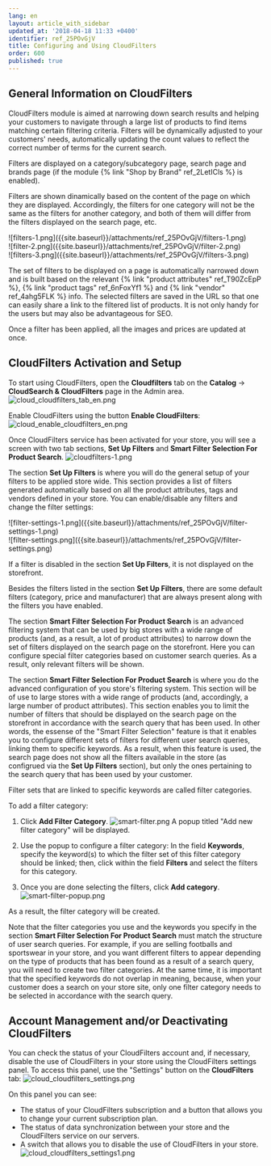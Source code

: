 ```yaml
---
lang: en
layout: article_with_sidebar
updated_at: '2018-04-18 11:33 +0400'
identifier: ref_25POvGjV
title: Configuring and Using CloudFilters
order: 600
published: true
---
```

## General Information on CloudFilters
CloudFilters module is aimed at narrowing down search results and helping your customers to navigate through a large list of products to find items matching certain filtering criteria. Filters will be dynamically adjusted to your customers' needs, automatically updating the count values to reflect the correct number of terms for the current search.

Filters are displayed on a category/subcategory page, search page and brands page (if the module {% link "Shop by Brand" ref_2LetICls %} is enabled). 

Filters are shown dinamically based on the content of the page on which they are displayed. Accordingly, the filters for one category will not be the same as the filters for another category, and both of them will differ from the filters displayed on the search page, etc. 

<div class="ui stackable three column grid">
  <div class="column" markdown="span">![filters-1.png]({{site.baseurl}}/attachments/ref_25POvGjV/filters-1.png)</div>
  <div class="column" markdown="span">![filter-2.png]({{site.baseurl}}/attachments/ref_25POvGjV/filter-2.png)</div>
  <div class="column" markdown="span">![filters-3.png]({{site.baseurl}}/attachments/ref_25POvGjV/filters-3.png)</div>
</div>

The set of filters to be displayed on a page is automatically narrowed down and is built based on the  relevant {% link "product attributes" ref_T90ZcEpP %}, {% link "product tags" ref_6nFoxYf1 %} and {% link "vendor" ref_4ahg5FLK %} info. The selected filters are saved in the URL so that one can easily share a link to the filtered list of products. It is not only handy for the users but may also be advantageous for SEO. 

Once a filter has been applied, all the images and prices are updated at once.

## CloudFilters Activation and Setup
To start using CloudFilters, open the **Cloudfilters** tab on the **Catalog** -> **CloudSearch & CloudFilters** page in the Admin area. 
![cloud_cloudfilters_tab_en.png]({{site.baseurl}}/attachments/ref_25POvGjV/cloud_cloudfilters_tab_en.png)

Enable CloudFilters using the button **Enable CloudFilters**:
![cloud_enable_cloudfilters_en.png]({{site.baseurl}}/attachments/ref_25POvGjV/cloud_enable_cloudfilters_en.png)

Once CloudFilters service has been activated for your store, you will see a screen with two tab sections, **Set Up Filters** and **Smart Filter Selection For Product Search**.
![cloudfilters-1.png]({{site.baseurl}}/attachments/ref_25POvGjV/cloudfilters-1.png)

The section **Set Up Filters** is where you will do the general setup of your filters to be applied store wide. This section provides a list of filters generated automatically based on all the product attributes, tags and vendors defined in your store. You can enable/disable any filters and change the filter settings:

<div class="ui stackable two column grid">
  <div class="column" markdown="span">![filter-settings-1.png]({{site.baseurl}}/attachments/ref_25POvGjV/filter-settings-1.png)</div>
  <div class="column" markdown="span">![filter-settings.png]({{site.baseurl}}/attachments/ref_25POvGjV/filter-settings.png)</div>
</div>

If a filter is disabled in the section **Set Up Filters**, it is not displayed on the storefront. 

Besides the filters listed in the section **Set Up Filters**, there are some default filters (category, price and manufacturer) that are always present along with the filters you have enabled. 

The section **Smart Filter Selection For Product Search** is an advanced filtering system that can be used by big stores with a wide range of products (and, as a result, a lot of product attributes) to narrow down the set of filters displayed on the search page on the storefront. Here you can configure special filter categories based on customer search queries. As a result, only relevant filters will be shown.

The section **Smart Filter Selection For Product Search** is where you do the advanced configuration of you store's filtering system. This section will be of use to large stores with a wide range of products (and, accordingly, a large number of product attributes). This section enables you to limit the number of filters that should be displayed on the search page on the storefront in accordance with the search query that has been used. In other words, the essense of the "Smart Filter Selection" feature is that it enables you to configure different sets of filters for different user search queries, linking them to specific keywords. As a result, when this feature is used, the search page does not show all the filters available in the store (as configrued via the **Set Up Filters** section), but only the ones pertaining to the search query that has been used by your customer.

Filter sets that are linked to specific keywords are called filter categories.

To add a filter category:

1. Click **Add Filter Category**.
![smart-filter.png]({{site.baseurl}}/attachments/ref_25POvGjV/smart-filter.png)
A popup titled "Add new filter category" will be displayed.

2. Use the popup to configure a filter category: In the field **Keywords**, specify the keyword(s) to which the filter set of this filter category should be linked; then, click within the field **Filters** and select the filters for this category. 

3. Once you are done selecting the filters, click **Add category**.
![smart-filter-popup.png]({{site.baseurl}}/attachments/ref_25POvGjV/smart-filter-popup.png)

As a result, the filter category will be created.

Note that the filter categories you use and the keywords you specify in the section **Smart Filter Selection For Product Search** must match the structure of user search queries. For example, if you are selling footballs and sportswear in your store, and you want different filters to appear depending on the type of products that has been found as a result of a search query, you will need to create two filter categories. At the same time, it is important that the specified keywords do not overlap in meaning, because, when your customer does a search on your store site, only one filter category needs to be selected in accordance with the search query.

## Account Management and/or Deactivating CloudFilters 
<a id="cloudfilters-dashboard"></a>You can check the status of your CloudFilters account and, if necessary, disable the use of CloudFilters in your store using the CloudFilters settings panel. 
To access this panel, use the "Settings" button on the **CloudFilters** tab:
![cloud_cloudfilters_settings.png]({{site.baseurl}}/attachments/ref_5klrPdyQ/cloud_cloudfilters_settings.png)

On this panel you can see:
   
   * The status of your CloudFilters subscription and a button that allows you to change your current subscription plan.
   * The status of data synchronization between your store and the CloudFilters service on our servers.
   * A switch that allows you to disable the use of CloudFilters in your store.
![cloud_cloudfilters_settings1.png]({{site.baseurl}}/attachments/ref_5klrPdyQ/cloud_cloudfilters_settings1.png)
